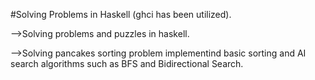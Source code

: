 #Solving Problems in Haskell (ghci has been utilized).

-->Solving problems and puzzles in haskell.

-->Solving pancakes sorting problem implementind basic sorting and AI search algorithms such as BFS and Bidirectional Search.
